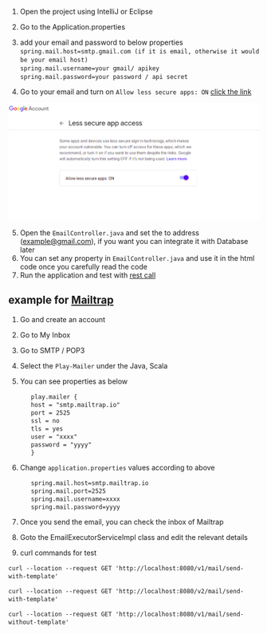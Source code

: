 1. Open the project using IntelliJ or Eclipse
2. Go to the Application.properties
3. add your email and password to below properties  
   `spring.mail.host=smtp.gmail.com (if it is email, otherwise it would be your email host)`  
   `spring.mail.username=your gmail/ apikey`  
   `spring.mail.password=your password / api secret`    
   
4. Go to your email and turn on  `Allow less secure apps: ON` [click the link](https://myaccount.google.com/u/3/lesssecureapps?pli=1&rapt=AEjHL4N_3V70CcKkElT8VP2mrMcZC0ltqEw6B908kgaW0sWH_qfJpzQhXXbqhjihVs_tKHLnLuyO_15xa4YBVuDBT0HXsCHPig)

![Optional Text](src/main/resources/static/email.png)   

5. Open the `EmailController.java` and set the to address (example@gmail.com), if you want you can integrate it with Database later  
6. You can set any property in `EmailController.java` and use it in the html code once you carefully read the code
7. Run the application and test with [rest call](http://localhost:8080/sendemail)

## example for [Mailtrap](https://mailtrap.io/inboxes)

1. Go and create an account
2. Go to My Inbox
3. Go to SMTP / POP3
4. Select the `Play-Mailer` under the Java, Scala
5. You can see properties as below
   ```
      play.mailer {
      host = "smtp.mailtrap.io"
      port = 2525
      ssl = no
      tls = yes
      user = "xxxx"
      password = "yyyy"
      }
   ```
6. Change `application.properties` values according to above
   ```
      spring.mail.host=smtp.mailtrap.io
      spring.mail.port=2525
      spring.mail.username=xxxx
      spring.mail.password=yyyy
   ```
7. Once you send the email, you can check the inbox of Mailtrap  

8. Goto the EmailExecutorServiceImpl class and edit the relevant details

9. curl commands for test

```
curl --location --request GET 'http://localhost:8080/v1/mail/send-with-template'
```

```
curl --location --request GET 'http://localhost:8080/v2/mail/send-with-template'
```

```
curl --location --request GET 'http://localhost:8080/v1/mail/send-without-template'
```





